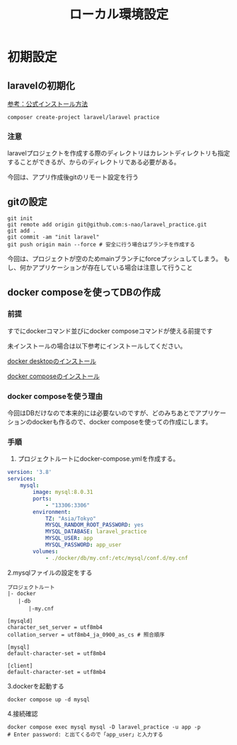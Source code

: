 ﻿---
layout: default
title: ローカル環境設定
---

# 初期設定

## laravelの初期化

[参考：公式インストール方法](https://laravel.com/docs/9.x/installation#your-first-laravel-project)

``` shell
composer create-project laravel/laravel practice
```

### 注意

laravelプロジェクトを作成する際のディレクトリはカレントディレクトリも指定することができるが、からのディレクトリである必要がある。

今回は、アプリ作成後gitのリモート設定を行う

## gitの設定

``` shell
git init
git remote add origin git@github.com:s-nao/laravel_practice.git
git add .
git commit -am "init laravel"
git push origin main --force # 安全に行う場合はブランチを作成する
```

今回は、プロジェクトが空のためmainブランチにforceプッシュしてしまう。
もし、何かアプリケーションが存在している場合は注意して行うこと

## docker composeを使ってDBの作成

### 前提

すでにdockerコマンド並びにdocker composeコマンドが使える前提です

未インストールの場合は以下参考にインストールしてください。

[docker desktopのインストール](https://docs.docker.jp/get-docker.html)

[docker composeのインストール](https://docs.docker.jp/compose/install.html)

### docker composeを使う理由

今回はDBだけなので本来的には必要ないのですが、どのみちあとでアプリケーションのdockerも作るので、docker composeを使っての作成にします。


### 手順


1. プロジェクトルートにdocker-compose.ymlを作成する。
``` yml
version: '3.8'
services:
    mysql:
        image: mysql:8.0.31
        ports:
            - "13306:3306"
        environment:
            TZ: "Asia/Tokyo"
            MYSQL_RANDOM_ROOT_PASSWORD: yes
            MYSQL_DATABASE: laravel_practice
            MYSQL_USER: app
            MYSQL_PASSWORD: app_user
        volumes:
            - ./docker/db/my.cnf:/etc/mysql/conf.d/my.cnf

```

2.mysqlファイルの設定をする

``` text
プロジェクトルート
|- docker
　　|-db
　　　　|-my.cnf
```

``` text
[mysqld]
character_set_server = utf8mb4
collation_server = utf8mb4_ja_0900_as_cs # 照合順序

[mysql]
default-character-set = utf8mb4

[client]
default-character-set = utf8mb4
```


3.dockerを起動する

```shell
docker compose up -d mysql
```

4.接続確認
```shell
docker compose exec mysql mysql -D laravel_practice -u app -p
# Enter password: と出てくるので「app_user」と入力する
```
